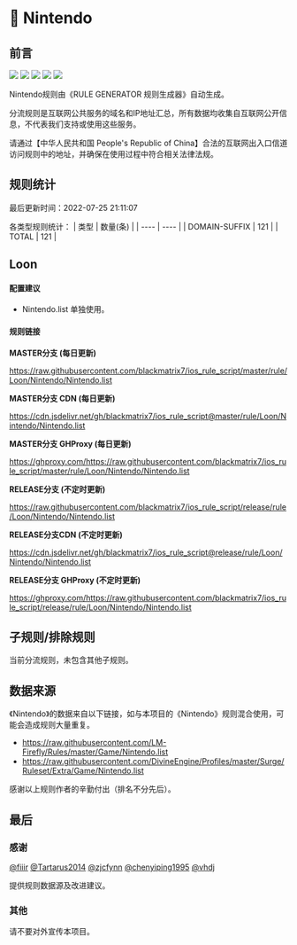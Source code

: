 # 🧸 Nintendo

## 前言

![](https://shields.io/badge/-移除重复规则-ff69b4) ![](https://shields.io/badge/-DOMAIN与DOMAIN--SUFFIX合并-green) ![](https://shields.io/badge/-DOMAIN--SUFFIX间合并-critical) ![](https://shields.io/badge/-DOMAIN--SUFFIX与DOMAIN--KEYWORD合并-blue) ![](https://shields.io/badge/-IP--CIDR(6)合并-blueviolet) 

Nintendo规则由《RULE GENERATOR 规则生成器》自动生成。

分流规则是互联网公共服务的域名和IP地址汇总，所有数据均收集自互联网公开信息，不代表我们支持或使用这些服务。

请通过【中华人民共和国 People's Republic of China】合法的互联网出入口信道访问规则中的地址，并确保在使用过程中符合相关法律法规。

## 规则统计

最后更新时间：2022-07-25 21:11:07

各类型规则统计：
| 类型 | 数量(条)  | 
| ---- | ----  |
| DOMAIN-SUFFIX | 121  | 
| TOTAL | 121  | 


## Loon 

#### 配置建议
- Nintendo.list 单独使用。

#### 规则链接
**MASTER分支 (每日更新)**

https://raw.githubusercontent.com/blackmatrix7/ios_rule_script/master/rule/Loon/Nintendo/Nintendo.list

**MASTER分支 CDN (每日更新)**

https://cdn.jsdelivr.net/gh/blackmatrix7/ios_rule_script@master/rule/Loon/Nintendo/Nintendo.list

**MASTER分支 GHProxy (每日更新)**

https://ghproxy.com/https://raw.githubusercontent.com/blackmatrix7/ios_rule_script/master/rule/Loon/Nintendo/Nintendo.list

**RELEASE分支 (不定时更新)**

https://raw.githubusercontent.com/blackmatrix7/ios_rule_script/release/rule/Loon/Nintendo/Nintendo.list

**RELEASE分支CDN (不定时更新)**

https://cdn.jsdelivr.net/gh/blackmatrix7/ios_rule_script@release/rule/Loon/Nintendo/Nintendo.list

**RELEASE分支 GHProxy (不定时更新)**

https://ghproxy.com/https://raw.githubusercontent.com/blackmatrix7/ios_rule_script/release/rule/Loon/Nintendo/Nintendo.list

## 子规则/排除规则


当前分流规则，未包含其他子规则。

## 数据来源

《Nintendo》的数据来自以下链接，如与本项目的《Nintendo》规则混合使用，可能会造成规则大量重复。

- https://raw.githubusercontent.com/LM-Firefly/Rules/master/Game/Nintendo.list
- https://raw.githubusercontent.com/DivineEngine/Profiles/master/Surge/Ruleset/Extra/Game/Nintendo.list


感谢以上规则作者的辛勤付出（排名不分先后）。

## 最后

### 感谢

[@fiiir](https://github.com/fiiir) [@Tartarus2014](https://github.com/Tartarus2014) [@zjcfynn](https://github.com/zjcfynn) [@chenyiping1995](https://github.com/chenyiping1995) [@vhdj](https://github.com/vhdj)

提供规则数据源及改进建议。

### 其他

请不要对外宣传本项目。